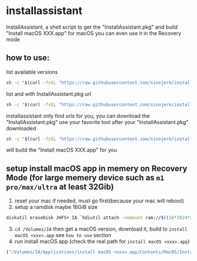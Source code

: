 # installassistant
InstallAssistant, a shell script to get the "InstallAssistant.pkg" and build "Install macOS XXX.app" for macOS you can even use it in the Recovery mode
## how to use:
list available versions
```sh
sh -c "$(curl -fsSL "https://raw.githubusercontent.com/sinojerk/installassistant/main/installassistant")"
```
list and with InstallAssistant.pkg url
```sh
sh -c "$(curl -fsSL "https://raw.githubusercontent.com/sinojerk/installassistant/main/installassistant")" -- -v
```
installassistant only find urls for you, you can download the "InstallAssistant.pkg" use your favorite tool
after your "InstallAssistant.pkg" downloaded
```sh
sh -c "$(curl -fsSL "https://raw.githubusercontent.com/sinojerk/installassistant/main/installassistant")" -- build <path to your InstallAssistant.pkg>
```
will build the "Install macOS XXX.app" for you

## setup install macOS app in memery on Recovery Mode (for large memery device such as `m1 pro/max/ultra` at least 32Gib)
1. reset your mac if needed, must go first(because your mac will reboot)
2. setup a ramdisk maybe 16GiB size
  ```sh 
  diskutil eraseDisk JHFS+ IA `hdiutil attach -nomount ram://$((16*1024*2048))`
  ```
3. `cd /Volumes/IA` then get a macOS version, download it, build to `install macOS <xxx>.app` see `how to use` section
4. run install macOS app (check the real path for `install macOS <xxx>.app`)
  ```sh
  ("/Volumes/IA/Applications/install macOS <xxx>.app/Contents/MacOS/InstallAssistant_springboard" &)
  ```
